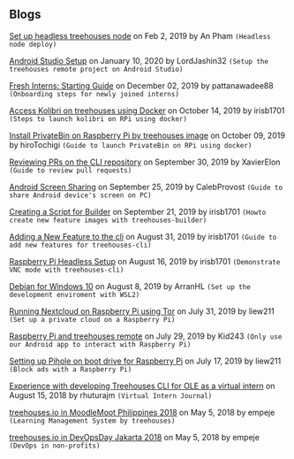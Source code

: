 ## Blogs

[Set up headless treehouses node](20200209-headlessrpi.md) on Feb 2, 2019 by An Pham `(Headless node deploy)`

[Android Studio Setup](20200110-androidstudiosetup.md) on January 10, 2020 by LordJashin32 `(Setup the treehouses remote project on Android Studio)`

[Fresh Interns: Starting Guide](20191202-blogfornewintern.md) on December 02, 2019 by pattanawadee88 `(Onboarding steps for newly joined interns)`

[Access Kolibri on treehouses using Docker](20191014-kolibri.md) on October 14, 2019 by irisb1701 `(Steps to launch kolibri on RPi using docker)`

[Install PrivateBin on Raspberry Pi by treehouses image](20191009-private-bin.md) on October 09, 2019 by hiroTochigi `(Guide to launch PrivateBin on RPi using docker)`

[Reviewing PRs on the CLI repository](20190930-reviewprs.md) on September 30, 2019 by XavierElon `(Guide to review pull requests)`

[Android Screen Sharing](20190925-mobilescreenshare.md) on September 25, 2019 by CalebProvost `(Guide to share Android device's screen on PC)`

[Creating a Script for Builder](20190921-builder.md) on September 21, 2019 by irisb1701 `(Howto create new feature images with treehouses-builder)`

[Adding a New Feature to the cli](20190831-newfeature.md) on August 31, 2019 by irisb1701 `(Guide to add new features for treehouses-cli)`

[Raspberry Pi Headless Setup](20190816-headless.md) on August 16, 2019 by irisb1701 `(Demonstrate VNC mode with treehouses-cli)`

[Debian for Windows 10](20190808-debianforwindows.md) on August 8, 2019 by ArranHL `(Set up the development enviroment with WSL2)`

[Running Nextcloud on Raspberry Pi using Tor](20190731-nextcloud-tor.md) on July 31, 2019 by liew211 `(Set up a private cloud on a Raspberry Pi)`

[Raspberry Pi and treehouses remote](20190729-rpiandtreehousesremote.md) on July 29, 2019 by Kid243 `(Only use our Android app to interact with Raspberry Pi)`

[Setting up Pihole on boot drive for Raspberry Pi](20190717-pihole.md) on July 17, 2019 by liew211 `(Block ads with a Raspberry Pi)`

[Experience with developing Treehouses CLI for OLE as a virtual intern](20180815-CLIVIexp.md) on August 15, 2018 by rhuturajm `(Virtual Intern Journal)`

[treehouses.io in MoodleMoot Philippines 2018](20180505-moodlemootph18.md) on May 5, 2018 by empeje `(Learning Management System by treehouses)`

[treehouses.io in DevOpsDay Jakarta 2018](20180505-devopsdayjkt18.md) on May 5, 2018 by empeje `(DevOps in non-profits)`
